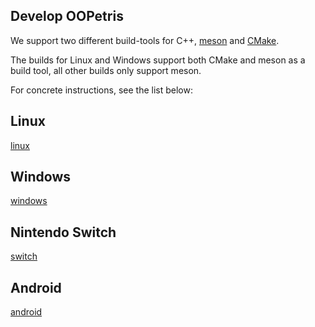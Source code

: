 <!-- LTeX: enabled=true, language=en -->

## Develop OOPetris


We support two different build-tools for C++, [meson](https://mesonbuild.com/) and [CMake](https://cmake.org/).

The builds for Linux and Windows support both CMake and meson as a build tool, all other builds only support meson.


For concrete instructions, see the list below:


## Linux

[linux](linux.md)



## Windows

[windows](windows.md)


## Nintendo Switch


[switch](switch.md)



## Android


[android](android.md)
